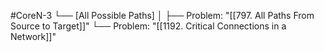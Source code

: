 #CoreN-3
└── [All Possible Paths]
    │
    ├── Problem: "[[797. All Paths From Source to Target]]"
    └── Problem: "[[1192. Critical Connections in a Network]]"